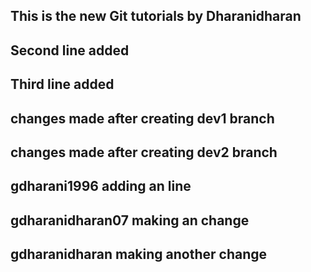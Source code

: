 ## This is the new Git tutorials by Dharanidharan

## Second line added

## Third line added

## changes made after creating dev1 branch

## changes made after creating dev2 branch

## gdharani1996 adding an line

## gdharanidharan07 making an change

## gdharanidharan making another change
